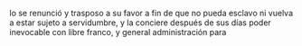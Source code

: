lo se renunció y trasposo a su favor a fin de que no pueda esclavo ni vuelva a estar sujeto a servidumbre, y la conciere después de sus días poder inevocable con libre franco, y general administración para